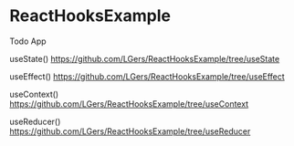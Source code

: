 # ReactHooksExample
Todo App

useState()
https://github.com/LGers/ReactHooksExample/tree/useState

useEffect()
https://github.com/LGers/ReactHooksExample/tree/useEffect

useContext()
https://github.com/LGers/ReactHooksExample/tree/useContext

useReducer()
https://github.com/LGers/ReactHooksExample/tree/useReducer
